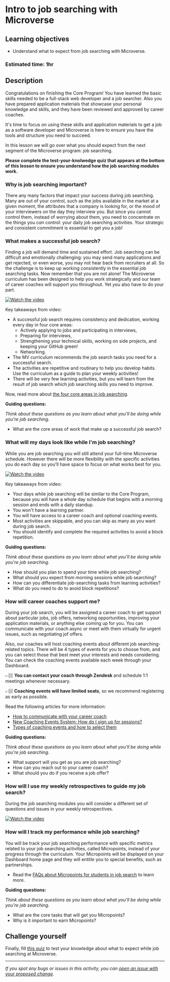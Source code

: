 # Intro to job searching with Microverse

## Learning objectives

- Understand what to expect from job searching with Microverse.

### Estimated time: 1hr

## Description

Congratulations on finishing the Core Program! You have learned the basic skills needed to be a full-stack web developer and a job searcher. Also you have prepared application materials that showcase your personal knowledge and skills, and they have been reviewed and approved by career coaches. 

It's time to focus on using these skills and application materials to get a job as a software developer and Microverse is here to ensure you have the tools and structure you need to succeed. 

In this lesson we will go over what you should expect from the next segment of the Microverse program: job searching. 

**Please complete the test-your-knolwedge quiz that appears at the bottom of this lesson to ensure you understand how the job searching modules work.**

### Why is job searching important?

There any many factors that impact your success during job searching. Many are out of your control, such as the jobs available in the market at a given moment, the attributes that a company is looking for, or the mood of your interviewers on the day they interview you. But since you cannot control them, instead of worrying about them, you need to concentrate on the things you *can* control: your daily job searching activities. Your strategic and consistent commitment is essential to get you a job!

### What makes a successful job search?

Finding a job will demand time and sustained effort. Job searching can be difficult and emotionally challenging: you may send many applications and get rejected, or even worse, you may not hear back from recruiters at all. So the challenge is to keep up working consistently in the essential job searching tasks. Now remember that you are not alone! The Microverse curriculum has been designed to help you work strategically and our team of career coaches will support you throughout. Yet *you* also have to do your part.

[![Watch the video](https://img.youtube.com/vi/MryHGxC13iY/0.jpg)](https://www.youtube.com/watch?v=MryHGxC13iY)

Key takeaways from video:

- A successful job search requires consistency and dedication, working every day in four core areas:
    - Actively applying to jobs and participating in interviews,
    - Preparing for interviews,
    - Strengthening your technical skills, working on side projects, and keeping your GitHub green!
    - Networking.
- The MV curriculum recommends the job search tasks you need for a successful search. 
- The activities are repetitive and routinary to help you develop habits. Use the curriculum as a guide to plan your weekly activities!
- There will be very few learning activities, but you will learn from the result of job search which job searching skills you need to improve.


Now, read more about [the four core areas in job searching](https://github.com/microverseinc/curriculum-professional-skills/blob/main/job-search/what-goes-into-job-searching-M7MVP1.md).

**Guiding questions:**

*Think about these questions as you learn about what you'll be doing while you're job searching.*

- What are the core areas of work that make up a successful job search?

### What will my days look like while I'm job searching?

While you are job searching you will still attend your full-time Microverse schedule. However there will be more flexibility with the specific activities you do each day so you'll have space to focus on what works best for you.

[![Watch the video](https://img.youtube.com/vi/fQJXWsmnYeQ/0.jpg)](https://www.youtube.com/watch?v=fQJXWsmnYeQ)


Key takeaways from video:

- Your days while job searching will be similar to the Core Program, because you will have a whole day schedule that begins with a morning session and ends with a daily standup.
- You won't have a learning partner.
- You will have access to a career coach and optional coaching events. 
- Most activities are skippable, and you can skip as many as you want during job search.
- You should identify and complete the required activities to avoid a block repetition.

**Guiding questions:**

*Think about these questions as you learn about what you'll be doing while you're job searching.*

- How should you plan to spend your time while job searching?
- What should you expect from morning sessions while job searching?
- How can you differentiate job-searching tasks from learning activities?
- What do you need to do to avoid block repetitions?

### How will career coaches support me?

During your job search, you will be assigned a career coach to get support about particular jobs, job offers, networking opportunities, improving your application materials, or anything else coming up for you. You can communicate with your coach async or meet with them virtually for urgent issues, such as negotiating jof offers.

Also, our coaches will host coaching events about different job searching-related topics. There will be 4 types of events for you to choose from, and  you can select those that best meet your interests and needs considering. You can check the coaching events available each week through your Dashboard. 

👉🏽 **You can contact your coach through Zendesk** and schedule 1:1 meetings whenever necessary.

👉🏽 **Coaching events will have limited seats**, so we recommend registering as early as possible. 

Read the following articles for more information:

- [How to communicate with your career coach](https://github.com/microverseinc/curriculum-professional-skills/blob/main/job-search/how-will-you-communicate-with-your-career-coach.md)
- [New Coaching Events System: How do I sign up for sessions?](https://microverse.zendesk.com/hc/en-us/articles/17125770146963)
- [Types of coaching events and how to select them](https://github.com/microverseinc/curriculum-professional-skills/blob/main/job-search/types-of-coaching-events.md)


**Guiding questions:**

*Think about these questions as you learn about what you'll be doing while you're job searching.*

- What support will you get as you are job searching?
- How can you reach out to your career coach?
- What should you do if you receive a job offer?

### How will I use my weekly retrospectives to guide my job search?

During the job searching modules you will consider a different set of questions and issues in your weekly retrospectives. 

[![Watch the video](https://img.youtube.com/vi/fPWFokwNBPo/0.jpg)](https://www.youtube.com/watch?v=fPWFokwNBPo)

### How will I track my performance while job searching?

You will be track your job searching performance with specific metrics related to your job searching activities, called Micropoints, instead of your progress through the curriculum. Your Micropoints will be displayed on your Dashboard home page and they will entitle you to special benefits, such as partnerships.

- Read the [FAQs about Micropoints for students in job search](https://microverse.zendesk.com/hc/en-us/articles/13290148229267--FAQ-Micropoints-for-students-in-job-searching) to learn more.

**Guiding questions:**

*Think about these questions as you learn about what you'll be doing while you're job searching.*

- What are the core tasks that will get you Micropoints?
- Why is it important to earn Micropoints?


## Challenge yourself

Finally, fill [this quiz](https://forms.gle/9WecX6wJoDLcrkw99) to test your knowledge about what to expect while job searching at Microverse.


---

*If you spot any bugs or issues in this activity, you can [open an issue with your proposed change](https://github.com/microverseinc/curriculum-transversal-skills/blob/main/git-github/articles/open_issue.md).*
